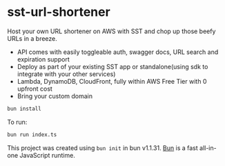 # sst-url-shortener

Host your own URL shortener on AWS with SST and chop up those beefy URLs in a breeze.

- API comes with easily toggleable auth, swagger docs, URL search and expiration support
- Deploy as part of your existing SST app or standalone(using sdk to integrate with your other services)
- Lambda, DynamoDB, CloudFront, fully within AWS Free Tier with 0 upfront cost
- Bring your custom domain

```bash
bun install
```

To run:

```bash
bun run index.ts
```

This project was created using `bun init` in bun v1.1.31. [Bun](https://bun.sh) is a fast all-in-one JavaScript runtime.
